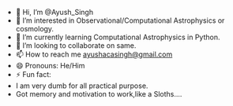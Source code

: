- 👋 Hi, I’m @Ayush_Singh
- 👀 I’m interested in Observational/Computational Astrophysics or cosmology.
- 🌱 I’m currently learning Computational Astrophysics in Python.
- 💞️ I’m looking to collaborate on same.
- 📫 How to reach me ayushacasingh@gmail.com
- 😄 Pronouns: He/Him
- ⚡ Fun fact:
- I am very dumb for all practical purpose.
- Got memory and motivation to work,like a Sloths.... 

<!---
AyushSinghAca/AyushSinghAca is a ✨ special ✨ repository because its `README.md` (this file) appears on your GitHub profile.
You can click the Preview link to take a look at your changes.
--->
